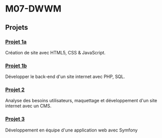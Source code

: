 # M07-DWWM

## Projets 

### [Projet 1a](./projet1/consignes.md)
Création de site avec HTML5, CSS & JavaScript. 

### [Projet 1b]()
Développer le back-end d'un site internet avec PHP, SQL.

### [Projet 2]()
Analyse des besoins utilisateurs, maquettage et développement d'un site internet avec un CMS.

### [Projet 3]()
Développement en équipe d'une application web avec Symfony
